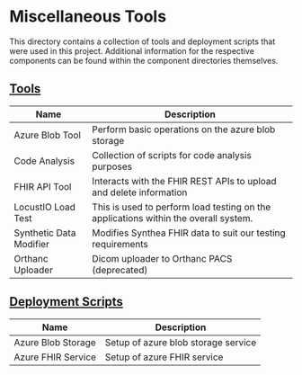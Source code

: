 # Miscellaneous Tools

This directory contains a collection of tools and deployment scripts that were used in this project. Additional information for the respective components can be found within the component directories themselves.

## [Tools](https://github.com/nbckr/HoloRepository-Core/tree/master/Misc/tools)

| Name                    | Description                                                                         |
| ----------------------- | ----------------------------------------------------------------------------------- |
| Azure Blob Tool         | Perform basic operations on the azure blob storage                                  |
| Code Analysis           | Collection of scripts for code analysis purposes                                    |
| FHIR API Tool           | Interacts with the FHIR REST APIs to upload and delete information                  |
| LocustIO Load Test      | This is used to perform load testing on the applications within the overall system. |
| Synthetic Data Modifier | Modifies Synthea FHIR data to suit our testing requirements                         |
| Orthanc Uploader        | Dicom uploader to Orthanc PACS (deprecated)                                         |

## [Deployment Scripts](https://github.com/nbckr/HoloRepository-Core/tree/master/Misc/deployment)

| Name               | Description                         |
| ------------------ | ----------------------------------- |
| Azure Blob Storage | Setup of azure blob storage service |
| Azure FHIR Service | Setup of azure FHIR service         |
